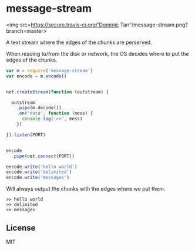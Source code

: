 # message-stream

<img src=https://secure.travis-ci.org/'Dominic Tarr'/message-stream.png?branch=master>

A text stream where the edges of the chunks are perserved.

When reading to/from the disk or network,
the OS decides where to put the edges of the chunks.

``` js
var m = require('message-stream')
var encode = m.encode()


net.createStream(function (outstream) {

  outstream
    .pipe(m.decode())
    .on('data', function (mess) {
      console.log('>>', mess)
    })

}).listen(PORT)


encode
  .pipe(net.connect(PORT))

encode.write('hello world')
encode.write('delimited')
encode.write('messages')
```
Will always output the chunks with the edges where we put them.

``` 
>> hello world
>> delimited
>> messages
```

## License

MIT
